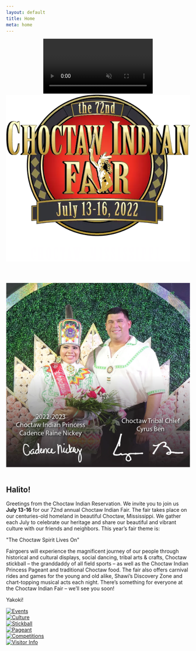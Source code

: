 ```yaml
---
layout: default
title: Home
meta: home
---
```

<header>
  <!-- This div is  intentionally blank. It creates the transparent black overlay over the video which you can modify in the CSS -->
  <div class="overlay"></div>
  <!-- The HTML5 video element that will create the background video on the header -->
  <video playsinline="playsinline" autoplay="autoplay" muted="muted" loop="loop">
    <source src="/assets/img/CIFVideoWeb_1.mp4" type="video/mp4">
  </video>
  <!-- The header content -->
  <div class="container h-100 d-block d-sm-none">
    <div class="d-flex h-100 text-center align-items-center">
      <div class="w-100 text-white">
        <img src="/assets/img/logos/fairlogo.webp" alt="Choctaw Indian Fair Logo" class="img-fluid">
      </div>
    </div>
  </div>
</header>

<section class="diamond-bg">
  <div class="container">
    <div class="row align-items-center">
      <div class="col-xl">
        <img class="card-gold-border img-fluid" src="/assets/img/chiefprincess.webp" alt="Chief & Princess 2021"/>
      </div>
      <div class="col-xl">
        <br class="d-xl-none"/>
        <h1 class="display-1 mb-0 shadow-text">Halito!</h1>
        <p class="lead my-1 mb-3">
          Greetings from the Choctaw Indian Reservation. We invite you to join us <strong>July 13-16</strong> for our 72nd annual Choctaw Indian Fair. The fair takes place on our centuries-old homeland in beautiful Choctaw, Mississippi. We gather each July to celebrate our heritage and share our beautiful and vibrant culture with our friends and neighbors. This year’s fair theme is:
        </p>
        <p class="h3 display-3 mb-0">"The Choctaw Spirit Lives On"</p>
        <p class="lead my-1 mb-3">
          Fairgoers will experience the magnificent journey of our people through historical and cultural displays, social dancing, tribal arts &amp; crafts, Choctaw stickball – the granddaddy of all field sports – as well as the Choctaw Indian Princess Pageant and traditional Choctaw food. The fair also offers carnival rides and games for the young and old alike, Shawi’s Discovery Zone and chart-topping musical acts each night. There’s something for everyone at the Choctaw Indian Fair – we’ll see you soon!
        </p>
        <p class="h3 display-3">Yakoki!</p>
      </div>
    </div>
  </div>
</section>

<section class="diamond-bg2">
  <div class="container">
    <!--{% include countdown-timer.html title="Countdown to the next Choctaw Indian Fair" end_date="July 13, 2022 11:00:00" border="gold" %}-->
    <row class="row row-cols-1 row-cols-lg-2 row-cols-xl-3 g-0 card-gold-border mt-5">
      <div class="col">
        <a href="/events/">
          <div class="card bg-transparent opaque">
            <img src="../assets/img/svg/Events.svg" alt="Events">
          </div>
        </a>
      </div>
      <div class="col">
        <a href="/culture/">
          <div class="card bg-transparent opaque">
            <img src="../assets/img/svg/Culture.svg" alt="Culture">
          </div>
        </a>
      </div>
      <div class="col">
        <a href="/stickball/">
          <div class="card bg-transparent opaque">
            <img src="../assets/img/svg/Stickball.svg" alt="Stickball">
          </div>
        </a>
      </div>
      <div class="col">
        <a href="/pageant/">
          <div class="card bg-transparent opaque">
            <img src="../assets/img/svg/Pageant.svg" alt="Pageant">
          </div>
        </a>
      </div>
      <div class="col">
        <a href="/competitions/">
          <div class="card bg-transparent opaque">
            <img src="../assets/img/svg/Competitions.svg" alt="Competitions">
          </div>
        </a>
      </div>
      <div class="col">
        <a href="/info/">
          <div class="card bg-transparent opaque">
            <img src="../assets/img/svg/Visitor Info.svg" alt="Visitor Info">
          </div>
        </a>
      </div>
    </row>
  </div>
</section>
